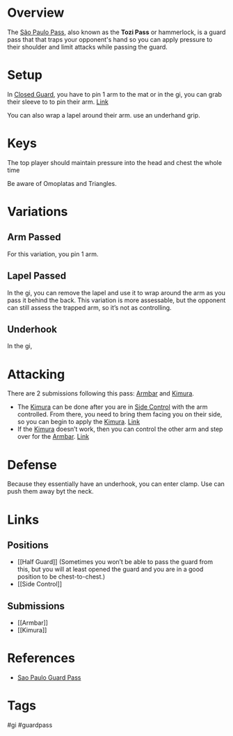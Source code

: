 # Overview
The <u>São Paulo Pass</u>, also known as the **Tozi Pass** or hammerlock, is a guard pass that that traps your opponent's hand so you can apply pressure to their shoulder and limit attacks while passing the guard.
# Setup
In [Closed Guard](obsidian://open?vault=Obsidian-BJJ-Notes&file=Guards%2FClosed%20Guard), you have to pin 1 arm to the mat or in the gi, you can grab their sleeve to to pin their arm. [Link](https://youtu.be/bs0IejiQ76Q?si=Pz8df0ArRqzGehA0&t=122)

You can also wrap a lapel around their arm.
use an underhand grip.
# Keys
The top player should maintain pressure into the head and chest the whole time

Be aware of Omoplatas and Triangles.
# Variations
## Arm Passed
For this variation, you pin 1 arm.
## Lapel Passed
In the gi, you can remove the lapel and use it to wrap around the arm as you pass it behind the back. This variation is more assessable, but the opponent can still assess the trapped arm, so it’s not as controlling.
## Underhook
In the gi, 
# Attacking
There are 2 submissions following this pass: [Armbar](obsidian://open?vault=Obsidian-BJJ-Notes&file=Submissions%2FArmbar) and [Kimura](obsidian://open?vault=Obsidian-BJJ-Notes&file=Submissions%2FKimura).
- The [Kimura](obsidian://open?vault=Obsidian-BJJ-Notes&file=Submissions%2FKimura) can be done after you are in [Side Control](obsidian://open?vault=Obsidian-BJJ-Notes&file=Positions%2FSide%20Control) with the arm controlled. From there, you need to bring them facing you on their side, so you can begin to apply the [Kimura](obsidian://open?vault=Obsidian-BJJ-Notes&file=Submissions%2FKimura). [Link](https://www.youtube.com/watch?v=NCp6xctn1lQ&t=413s)
- If the [Kimura](obsidian://open?vault=Obsidian-BJJ-Notes&file=Submissions%2FKimura) doesn’t work, then you can control the other arm and step over for the [Armbar](obsidian://open?vault=Obsidian-BJJ-Notes&file=Submissions%2FArmbar). [Link](https://youtu.be/NCp6xctn1lQ?si=I3VB44ahIH86txMF&t=220)
# Defense
Because they essentially have an underhook, you can enter clamp.
Use can push them away byt the neck. 
# Links
## Positions
- [[Half Guard]] (Sometimes you won’t be able to pass the guard from this, but you will at least opened the guard and you are in a good position to be chest-to-chest.)
- [[Side Control]]
## Submissions
- [[Armbar]]
- [[Kimura]]
# References
- [Sao Paulo Guard Pass](https://www.bjjheroes.com/techniques/sao-paulo-guard-pass)
# Tags
#gi #guardpass 